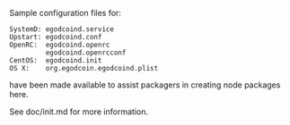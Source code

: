 Sample configuration files for:
```
SystemD: egodcoind.service
Upstart: egodcoind.conf
OpenRC:  egodcoind.openrc
         egodcoind.openrcconf
CentOS:  egodcoind.init
OS X:    org.egodcoin.egodcoind.plist
```
have been made available to assist packagers in creating node packages here.

See doc/init.md for more information.
